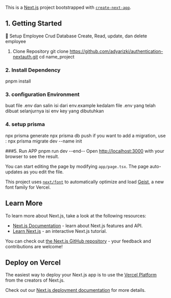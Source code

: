 This is a [Next.js](https://nextjs.org) project bootstrapped with [`create-next-app`](https://nextjs.org/docs/app/api-reference/cli/create-next-app).

## 1. Getting Started
💼 Setup Employee Crud Database
Create, Read, update, dan delete employee
1. Clone Repository
git clone https://github.com/adyarizki/authentication-nextauth.git
cd name_project

### 2. Install Dependency
pnpm install

### 3.  configuration Environment
buat file .env dan salin isi dari env.example kedalam file .env yang telah dibuat
selanjurnya isi env key yang dibutuhkan

### 4. setup prisma
npx prisma generate
npx prisma db push
  if you want to add a migration, use :
npx prisma migrate dev --name init

###5. Run APP
pnpm run dev
--end--
Open [http://localhost:3000](http://localhost:3000) with your browser to see the result.

You can start editing the page by modifying `app/page.tsx`. The page auto-updates as you edit the file.

This project uses [`next/font`](https://nextjs.org/docs/app/building-your-application/optimizing/fonts) to automatically optimize and load [Geist](https://vercel.com/font), a new font family for Vercel.

## Learn More

To learn more about Next.js, take a look at the following resources:

- [Next.js Documentation](https://nextjs.org/docs) - learn about Next.js features and API.
- [Learn Next.js](https://nextjs.org/learn) - an interactive Next.js tutorial.

You can check out [the Next.js GitHub repository](https://github.com/vercel/next.js) - your feedback and contributions are welcome!

## Deploy on Vercel

The easiest way to deploy your Next.js app is to use the [Vercel Platform](https://vercel.com/new?utm_medium=default-template&filter=next.js&utm_source=create-next-app&utm_campaign=create-next-app-readme) from the creators of Next.js.

Check out our [Next.js deployment documentation](https://nextjs.org/docs/app/building-your-application/deploying) for more details.
